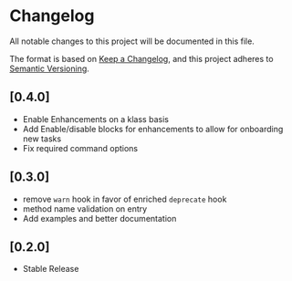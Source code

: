 # Changelog

All notable changes to this project will be documented in this file.

The format is based on [Keep a Changelog](https://keepachangelog.com/en/1.0.0/),
and this project adheres to [Semantic Versioning](https://semver.org/spec/v2.0.0.html).


## [0.4.0]
- Enable Enhancements on a klass basis
- Add Enable/disable blocks for enhancements to allow for onboarding new tasks
- Fix required command options

## [0.3.0]
- remove `warn` hook in favor of enriched `deprecate` hook
- method name validation on entry
- Add examples and better documentation

## [0.2.0]
- Stable Release
